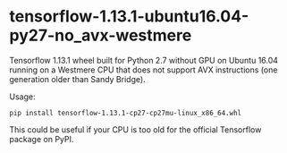 # tensorflow-1.13.1-ubuntu16.04-py27-no_avx-westmere

Tensorflow 1.13.1 wheel built for Python 2.7 without GPU on Ubuntu
16.04 running on a Westmere CPU that does not support AVX instructions
(one generation older than Sandy Bridge).

Usage:

```
pip install tensorflow-1.13.1-cp27-cp27mu-linux_x86_64.whl
```

This could be useful if your CPU is too old for the official Tensorflow package
on PyPI.

